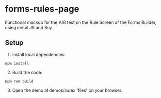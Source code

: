 # forms-rules-page
Functional mockup for the A/B test on the Rule Screen of the Forms Builder, using metal JS and Soy

## Setup

1. Install local dependencies:

  ```
  npm install
  ```

2. Build the code:

  ```
  npm run build
  ```

3. Open the demo at demos/index 'files' on your browser.
